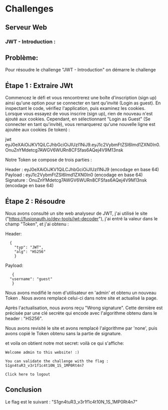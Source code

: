 # Challenges

## Serveur Web

### JWT - Introduction :

## Problème:
Pour résoudre le challenge "JWT - Introduction" on démarre le challenge 

## Étape 1 : Extraire JWt

Commencez le défi et vous rencontrerez une boîte d'inscription (sign up) ainsi qu'une option pour se connecter en tant qu'invité (Login as guest).
En inspectant le code, vérifiez l'application, puis examinez les cookies. Lorsque vous essayez de vous inscrire (sign up), rien de nouveau n'est ajouté aux cookies.
Cependant, en sélectionnant "Login as Guest" (Se connecter en tant qu'invité), vous remarquerez qu'une nouvelle ligne est ajoutée aux cookies (le token) :

jwt eyJ0eXAiOiJKV1QiLCJhbGciOiJIUzI1NiJ9.eyJ1c2VybmFtZSI6Imd1ZXN0In0.OnuZnYMdetcg7AWGV6WURn8CFSfas6AQej4V9M13nsk

Notre Token se compose de trois parties :

Header : eyJ0eXAiOiJKV1QiLCJhbGciOiJIUzI1NiJ9 (encodage en base 64)
Payload : eyJ1c2VybmFtZSI6Imd1ZXN0In0 (encodage en base 64)
Signature : OnuZnYMdetcg7AWGV6WURn8CFSfas6AQej4V9M13nsk (encodage en base 64)

## Étape 2 : Résoudre

Nous avons consulté un site web analyseur de JWT, j'ai utilisé le site ("https://fusionauth.io/dev-tools/jwt-decoder"), j'ai entré la valeur dans le champ "Token", et j'ai obtenu :

Header:
```  
  {
    "typ": "JWT",
    "alg": "HS256"
    }
 ```


Payload:
```    
   {
  "username": "guest"
   } 
```

Nous avons modifié le nom d'utilisateur en 'admin' et obtenu un nouveau Token . Nous avons remplacé celui-ci dans notre site et actualisé la page.

Après l'actualisation, nous avons reçu "Wrong signature". Cette dernière est précisée par une clé secrète qui encode avec l'algorithme obtenu dans le header : "HS256".

Nous avons revisité le site et avons remplacé l'algorithme par 'none', puis avons copié le Token  obtenu sans la partie de signature.

et voila on obtient notre mot secret:
voilà ce qui s'affiche:
```
Welcome admin to this website! :)

You can validate the challenge with the flag : S1gn4tuR3_v3r1f1c4t10N_1S_1MP0Rt4n7

Click here to logout
```

## Conclusion
Le flag est le suivant : "S1gn4tuR3_v3r1f1c4t10N_1S_1MP0Rt4n7"